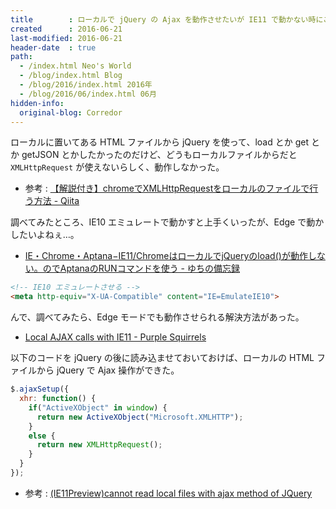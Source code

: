 ```yaml
---
title        : ローカルで jQuery の Ajax を動作させたいが IE11 で動かない時にこうする
created      : 2016-06-21
last-modified: 2016-06-21
header-date  : true
path:
  - /index.html Neo's World
  - /blog/index.html Blog
  - /blog/2016/index.html 2016年
  - /blog/2016/06/index.html 06月
hidden-info:
  original-blog: Corredor
---
```


ローカルに置いてある HTML ファイルから jQuery を使って、load とか get とか getJSON とかしたかったのだけど、どうもローカルファイルからだと `XMLHttpRequest` が使えないらしく、動作しなかった。

- 参考 : [【解説付き】chromeでXMLHttpRequestをローカルのファイルで行う方法 - Qiita](http://qiita.com/growsic/items/a919a7e2a665557d9cf4)

調べてみたところ、IE10 エミュレートで動かすと上手くいったが、Edge で動かしたいよねぇ…。

- [IE・Chrome・Aptana−IE11/ChromeはローカルでjQueryのload()が動作しない。のでAptanaのRUNコマンドを使う - ゆちの備忘録](http://d.hatena.ne.jp/yuchi78/20140609/1402283013)

```html
<!-- IE10 エミュレートさせる -->
<meta http-equiv="X-UA-Compatible" content="IE=EmulateIE10">
```

んで、調べてみたら、Edge モードでも動作させられる解決方法があった。

- [Local AJAX calls with IE11 - Purple Squirrels](http://www.purplesquirrels.com.au/2014/06/local-ajax-calls-ie11/)

以下のコードを jQuery の後に読み込ませておいておけば、ローカルの HTML ファイルから jQuery で Ajax 操作ができた。

```javascript
$.ajaxSetup({
  xhr: function() {
    if("ActiveXObject" in window) {
      return new ActiveXObject("Microsoft.XMLHTTP");
    }
    else {
      return new XMLHttpRequest();
    }
  }
});
```

- 参考 : [(IE11Preview)cannot read local files with ajax method of JQuery](https://social.msdn.microsoft.com/Forums/ja-JP/9ae077e0-a7b9-433f-835f-2643aa1a7e09/ie11previewcannot-read-local-files-with-ajax-method-of-jquery?forum=iewebdevelopment)
